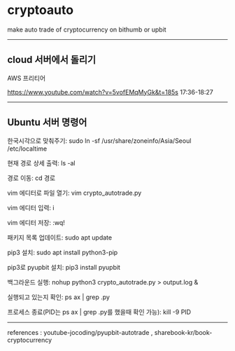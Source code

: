 # cryptoauto
make auto trade of cryptocurrency on bithumb or upbit

----------------------------------------
cloud 서버에서 돌리기
----------------------------------------
AWS 프리티어

https://www.youtube.com/watch?v=5vofEMqMyGk&t=185s
17:36-18:27


-----------------------------------------

Ubuntu 서버 명령어
----------------------------------------

한국시각으로 맞춰주기: sudo ln -sf /usr/share/zoneinfo/Asia/Seoul /etc/localtime

현재 경로 상세 출력: ls -al

경로 이동: cd 경로

vim 에디터로 파일 열기: vim crypto_autotrade.py

vim 에디터 입력: i

vim 에디터 저장: :wq!

패키지 목록 업데이트: sudo apt update

pip3 설치: sudo apt install python3-pip

pip3로 pyupbit 설치: pip3 install pyupbit

백그라운드 실행: nohup python3 crypto_autotrade.py > output.log &

실행되고 있는지 확인: ps ax | grep .py

프로세스 종료(PID는 ps ax | grep .py를 했을때 확인 가능): kill -9 PID

------------------------------------------------------------------------

references : youtube-jocoding/pyupbit-autotrade   , sharebook-kr/book-cryptocurrency
